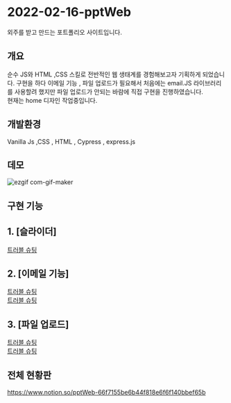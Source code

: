 # 2022-02-16-pptWeb
외주를 받고 만드는 포트폴리오 사이트입니다.

## 개요
순수 JS와 HTML ,CSS 스킬로 전반적인 웹 생태계를 경험해보고자 기획하게 되었습니다.
구현을 하다 이메일 기능 , 파일 업로드가  필요해서 처음에는 email.JS 라이브러리를 사용할려 했지만 파일 업로드가 안되는 바람에 직접 구현을 진행하였습니다.
<br>
현재는 home 디자인 작업중입니다.

## 개발환경
Vanilla Js ,CSS , HTML , Cypress , express.js

## 데모

![ezgif com-gif-maker](https://user-images.githubusercontent.com/74364667/160367469-8dc2629e-5c5a-4e04-8b88-2aff20db3740.gif)


## 구현 기능

## 1. [슬라이더]
[트러블 슈팅](https://www.notion.so/2022-02-20-23f9a19de2eb495cbbd4525be7a56fe1)

## 2. [이메일 기능]
[트러블 슈팅](https://www.notion.so/2022-02-24-7db956ad16b844a18cc78b7a007c3c80)<br>
[트러블 슈팅](https://www.notion.so/2022-02-24-7db956ad16b844a18cc78b7a007c3c80)

## 3. [파일 업로드]
[트러블 슈팅](https://www.notion.so/2022-02-25-68e800061b3f4bfea9076aafa3641fa2)<br>
[트러블 슈팅](https://www.notion.so/2022-02-26-6fb57319bb4d46d48d7be4839cf8c2c7)

## 전체 현황판
https://www.notion.so/pptWeb-66f7155be6b44f818e6f6f140bbef65b
